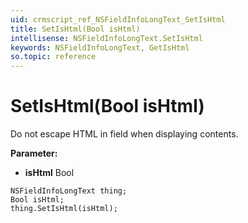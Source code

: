 ```yaml
---
uid: crmscript_ref_NSFieldInfoLongText_SetIsHtml
title: SetIsHtml(Bool isHtml)
intellisense: NSFieldInfoLongText.SetIsHtml
keywords: NSFieldInfoLongText, GetIsHtml
so.topic: reference
---
```


# SetIsHtml(Bool isHtml)

Do not escape HTML in field when displaying contents.

**Parameter:** 
* **isHtml** Bool

```crmscript
NSFieldInfoLongText thing;
Bool isHtml;
thing.SetIsHtml(isHtml);
```

